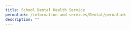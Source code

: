 ```yaml
---
title: School Dental Health Service
permalink: /information-and-services/Dental/permalink
description: ""
---
```


